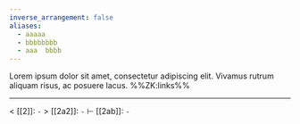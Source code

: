 ```yaml
---
inverse_arrangement: false
aliases:
  - aaaaa
  - bbbbbbbb
  - aaa  bbbb
---
```

Lorem ipsum dolor sit amet, consectetur adipiscing elit. Vivamus rutrum aliquam risus, ac posuere lacus.
%%ZK:links%%
***
$<$ [[2]]: `-`
$>$ [[2a2]]: `-`
$\vdash$ [[2ab]]: `-`

